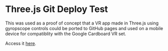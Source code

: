 # Three.js Git Deploy Test
This was used as a proof of concept that a VR app made in Three.js using gyropscope controls could be ported to GitHub pages and used on a mobile device for compatiblity with the Google Cardboard VR set.

Access it [here](https://michael-dobroski.github.io/threejs-git-deploy-test/).
